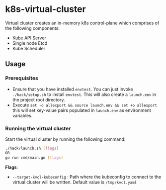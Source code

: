 # k8s-virtual-cluster
Virtual cluster creates an in-memory k8s control-plane which comprises of the following components:
* Kube API Server
* Single node Etcd
* Kube Scheduler


## Usage

### Prerequisites
* Ensure that you have installed `envtest`. You can just invoke `./hack/setup.sh` to install `envtest`. This will also create
a `launch.env` in the project root directory.
* Execute `set -o allexport && source launch.env && set +o allexport` this will set key-value pairs populated in `launch.env` as environment variables.

### Running the virtual cluster

Start the virtual cluster by running the following command:
```bash
./hack/launch.sh [flags]
OR 
go run cmd/main.go [flags]
```
**Flags**:
* `--target-kvcl-kubeconfig` : Path where the kubeconfig to connect to the virtual cluster will be written. Default value is `/tmp/kvcl.yaml`
